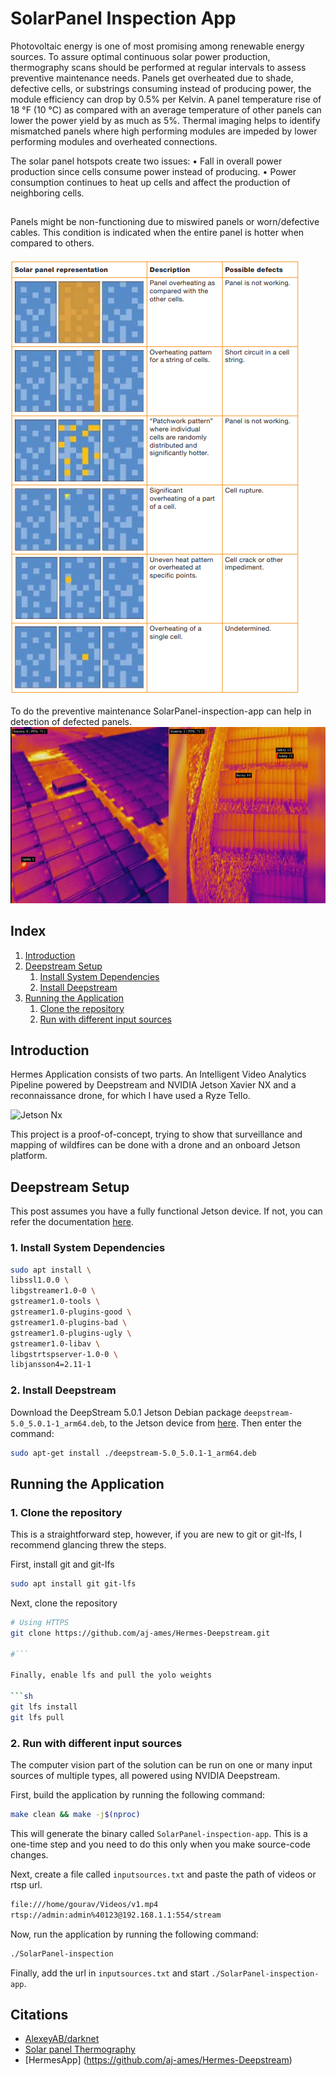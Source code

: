 # SolarPanel Inspection App
Photovoltaic energy is one of most promising among renewable energy sources.
To assure optimal continuous solar power production, thermography scans should be performed at regular intervals to assess preventive maintenance needs.
Panels get overheated due to shade, defective cells, or substrings consuming instead of producing power, the module efficiency can drop by 0.5% per Kelvin. A panel temperature rise of 18 °F (10 °C) as compared with an average temperature of other panels can lower the power yield by as much as 5%.
Thermal imaging helps to identify mismatched panels where high performing modules are impeded by lower performing modules and overheated connections.

The solar panel hotspots create two
issues:
• Fall in overall power production
 since cells consume power
 instead of producing.
• Power consumption continues
to heat up cells and affect the
production of neighboring cells.
## 
Panels might be non-functioning due to miswired panels or worn/defective cables. This condition is indicated when the entire panel is hotter
when compared to others.

![Common defects](resources/solarPanelDefects.png)

To do the preventive maintenance SolarPanel-inspection-app can help in detection of defected panels.
![Solar Panel Thermal Image](resources/solarpanelThermalImage.png)


## Index

1. [Introduction](#Introduction)
2. [Deepstream Setup](#Deepstream-Setup)
    1. [Install System Dependencies](#Install-System-Dependencies)
    2. [Install Deepstream](#Install-Deepstream)
3. [Running the Application](#Running-the-Application)
    1. [Clone the repository](#Cloning-the-repository)
    2. [Run with different input sources](#Run-with-different-input-sources)
    
## Introduction

Hermes Application consists of two parts. An Intelligent Video Analytics Pipeline powered by Deepstream and NVIDIA Jetson Xavier NX and a reconnaissance drone, for which I have used a Ryze Tello.

![Jetson Nx](resources/processed.jpeg)

This project is a proof-of-concept, trying to show that surveillance and mapping of wildfires can be done with a drone and an onboard Jetson platform.

## Deepstream Setup

This post assumes you have a fully functional Jetson device. If not, you can refer the documentation [here](https://docs.nvidia.com/jetson/jetpack/install-jetpack/index.html).

### 1. Install System Dependencies

```sh
sudo apt install \
libssl1.0.0 \
libgstreamer1.0-0 \
gstreamer1.0-tools \
gstreamer1.0-plugins-good \
gstreamer1.0-plugins-bad \
gstreamer1.0-plugins-ugly \
gstreamer1.0-libav \
libgstrtspserver-1.0-0 \
libjansson4=2.11-1
```

### 2. Install Deepstream

Download the DeepStream 5.0.1 Jetson Debian package `deepstream-5.0_5.0.1-1_arm64.deb`, to the Jetson device from [here](https://developer.nvidia.com/assets/Deepstream/5.0/ga/secure/deepstream_sdk_5.0.1_amd64.deb). Then enter the command:

```sh
sudo apt-get install ./deepstream-5.0_5.0.1-1_arm64.deb
```

## Running the Application

### 1. Clone the repository

This is a straightforward step, however, if you are new to git or git-lfs, I recommend glancing threw the steps.

First, install git and git-lfs

```sh
sudo apt install git git-lfs
```

Next, clone the repository

```sh
# Using HTTPS
git clone https://github.com/aj-ames/Hermes-Deepstream.git

#```

Finally, enable lfs and pull the yolo weights

```sh
git lfs install
git lfs pull
```

### 2. Run with different input sources

The computer vision part of the solution can be run on one or many input sources of multiple types, all powered using NVIDIA Deepstream.

First, build the application by running the following command:

```sh
make clean && make -j$(nproc)
```

This will generate the binary called `SolarPanel-inspection-app`. This is a one-time step and you need to do this only when you make source-code changes.

Next, create a file called `inputsources.txt` and paste the path of videos or rtsp url.

```sh
file:///home/gourav/Videos/v1.mp4
rtsp://admin:admin%40123@192.168.1.1:554/stream
```

Now, run the application by running the following command:

```sh
./SolarPanel-inspection
```

Finally, add the url in `inputsources.txt` and start `./SolarPanel-inspection-app`.


## Citations

* [AlexeyAB/darknet](https://github.com/AlexeyAB/darknet)
* [Solar panel Thermography](http://www.murcal.com/pdf%20folder/15.testo_thermography_guide.pdf)
* [HermesApp] (https://github.com/aj-ames/Hermes-Deepstream)
